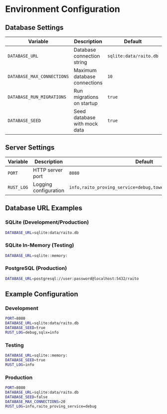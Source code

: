 # Environment Configuration

## Database Settings

| Variable                   | Description                  | Default                | Example                |
| -------------------------- | ---------------------------- | ---------------------- | ---------------------- |
| `DATABASE_URL`             | Database connection string   | `sqlite:data/raito.db` | `sqlite:data/raito.db` |
| `DATABASE_MAX_CONNECTIONS` | Maximum database connections | `10`                   | `10`                   |
| `DATABASE_RUN_MIGRATIONS`  | Run migrations on startup    | `true`                 | `true`                 |
| `DATABASE_SEED`            | Seed database with mock data | `true`                 | `true`                 |

## Server Settings

| Variable   | Description           | Default                                                       | Example |
| ---------- | --------------------- | ------------------------------------------------------------- | ------- |
| `PORT`     | HTTP server port      | `8080`                                                        | `8080`  |
| `RUST_LOG` | Logging configuration | `info,raito_proving_service=debug,tower_http=debug,sqlx=info` | `debug` |

## Database URL Examples

### SQLite (Development/Production)
```bash
DATABASE_URL=sqlite:data/raito.db
```

### SQLite In-Memory (Testing)
```bash
DATABASE_URL=sqlite::memory:
```

### PostgreSQL (Production)
```bash
DATABASE_URL=postgresql://user:password@localhost:5432/raito
```

## Example Configuration

### Development
```bash
PORT=8080
DATABASE_URL=sqlite:data/raito.db
DATABASE_SEED=true
RUST_LOG=debug,sqlx=info
```

### Testing
```bash
DATABASE_URL=sqlite::memory:
DATABASE_SEED=true
RUST_LOG=info
```

### Production
```bash
PORT=8080
DATABASE_URL=sqlite:data/raito.db
DATABASE_SEED=false
DATABASE_MAX_CONNECTIONS=20
RUST_LOG=info,raito_proving_service=debug
``` 